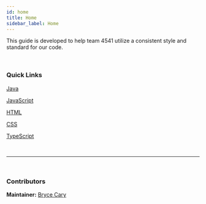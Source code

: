 ```yaml
---
id: home
title: Home
sidebar_label: Home
---
```


This guide is developed to help team 4541 utilize a consistent style and standard for our code.

<br>

### Quick Links

[Java](/docs/java)

[JavaScript](/docs/javascript)

[HTML](/docs/html)

[CSS](/docs/css)

[TypeScript](/docs/typescript)

<br>

---

<br>

### Contributors

**Maintainer:** [Bryce Cary](https://github.com/topmastered)
